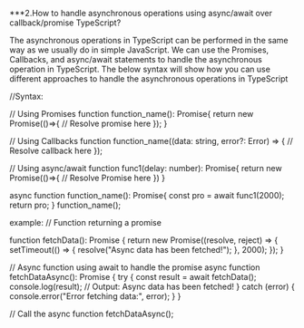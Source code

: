 ***2.How to handle asynchronous operations using async/await over callback/promise TypeScript?

The asynchronous operations in TypeScript can be performed in the same way as we usually do in simple JavaScript. We can use the Promises, Callbacks, and async/await statements to handle the asynchronous operation in TypeScript. The below syntax will show how you can use different approaches to handle the asynchronous operations in TypeScript


//Syntax:

// Using Promises
function function_name(): Promise<string>{
    return new Promise(()=>{
        // Resolve promise here
    });
}

// Using Callbacks
function function_name((data: string, error?: Error) => {
    // Resolve callback here
}); 


// Using async/await
function func1(delay: number): Promise<void>{
    return new Promise(()=>{
        // Resolve Promise here
    })
}

async function function_name(): Promise<string>{
    const pro = await func1(2000);
    return pro;
}
function_name();

example:
// Function returning a promise

function fetchData(): Promise<string> {
  return new Promise((resolve, reject) => {
    setTimeout(() => {
      resolve("Async data has been fetched!");
    }, 2000);
  });
}

// Async function using await to handle the promise
async function fetchDataAsync(): Promise<void> {
  try {
    const result = await fetchData();
    console.log(result); // Output: Async data has been fetched!
  } catch (error) {
    console.error("Error fetching data:", error);
  }
}

// Call the async function
fetchDataAsync();
